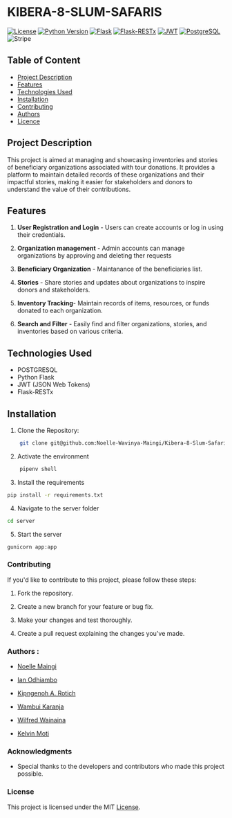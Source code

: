 # KIBERA-8-SLUM-SAFARIS
[![License](https://img.shields.io/badge/license-MIT-blue.svg)](LICENSE)
[![Python Version](https://img.shields.io/badge/python-3.11-blue.svg)](https://www.python.org/downloads/)
[![Flask](https://img.shields.io/badge/Flask-2.1.1-blue.svg)](https://pypi.org/project/Flask/)
[![Flask-RESTx](https://img.shields.io/badge/Flask--RESTx-0.5.1-blue.svg)](https://pypi.org/project/flask-restx/)
[![JWT](https://img.shields.io/badge/JWT-2.0.1-blue.svg)](https://pypi.org/project/PyJWT/)
[![PostgreSQL](https://img.shields.io/badge/PostgreSQL-13.5-blue.svg)](https://www.postgresql.org/)
![Stripe](https://img.shields.io/badge/Stripe-Payment%20Integration-blue.svg)


## Table of Content

- [Project Description](#project-description)
- [Features](#features)
- [Technologies Used](#technologies-used)
- [Installation](#installation)
- [Contributing](#contributing)
- [Authors](#authors)
- [Licence](#license)

## Project Description 

 This project is aimed at managing and showcasing inventories and stories of beneficiary organizations associated with tour donations. It provides a platform to maintain detailed records of these organizations and their impactful stories, making it easier for stakeholders and donors to understand the value of their contributions.

 ## Features 

1. **User Registration and Login** - Users can create accounts or log in using their credentials.

2. **Organization management** - Admin accounts can manage organizations by approving and deleting ther requests

3. **Beneficiary Organization** - Maintanance of the beneficiaries list.

4. **Stories** - Share stories and updates about organizations to inspire donors and stakeholders.

5. **Inventory Tracking**- Maintain records of items, resources, or funds donated to each organization.

6. **Search and Filter** - Easily find and filter organizations, stories, and inventories based on various criteria.


## Technologies Used

- POSTGRESQL
- Python Flask
- JWT (JSON Web Tokens)
- Flask-RESTx

## Installation

1. Clone the Repository: 
```bash
    git clone git@github.com:Noelle-Wavinya-Maingi/Kibera-8-Slum-Safaris.git
```
2. Activate the environment 
```bash
    pipenv shell
```
3. Install the requirements
```bash
pip install -r requirements.txt
```
4. Navigate to the server folder
```bash
cd server
```
5. Start the server
```bash
gunicorn app:app
```

### Contributing 

If you'd like to contribute to this project, please follow these steps:

1. Fork the repository.

2. Create a new branch for your feature or bug fix.

3. Make your changes and test thoroughly.

4. Create a pull request explaining the changes you've made.

### Authors : 
- [Noelle Maingi](https://github.com/Noelle-Wavinya-Maingi)

- [Ian Odhiambo](https://github.com/Ian32-del)

- [Kipngenoh A. Rotich](https://github.com/kipngenohaaron)

- [Wambui Karanja](https://github.com/karanja03)

- [Wilfred Wainaina](https://github.com/wilmwainaina)

- [Kelvin Moti](https://github.com/motikev)

### Acknowledgments

- Special thanks to the developers and contributors who made this project possible.


### License
This project is licensed under the MIT [License](LICENCE).
